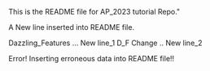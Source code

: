 This is the README file for AP_2023 tutorial Repo."

A New line inserted into README file.

Dazzling_Features ... New line_1
D_F Change .. New line_2

Error!
Inserting erroneous data into README file!!


